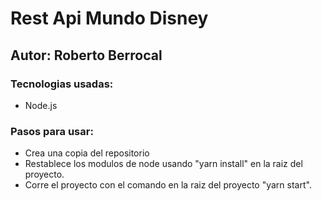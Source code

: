 # Rest Api Mundo Disney

## Autor: Roberto Berrocal

### Tecnologias usadas:

- Node.js

### Pasos para usar:
- Crea una copia del repositorio 
- Restablece los modulos de node usando "yarn install" en la raiz del proyecto.
- Corre el proyecto con el comando en la raiz del proyecto "yarn start".
